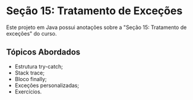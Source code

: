
# Seção 15: Tratamento de Exceções

Este projeto em Java possui anotações sobre a "Seção 15: Tratamento de exceções" do curso.

## Tópicos Abordados
- Estrutura try-catch;
- Stack trace;
- Bloco finally;
- Exceções personalizadas;
- Exercícios.